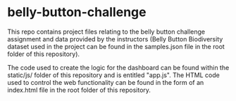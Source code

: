 # belly-button-challenge

This repo contains project files relating to the belly button challenge assignment and data provided by the instructors (Belly Button Biodiversity dataset used in the project can be found in the samples.json file in the root folder of this repository).

The code used to create the logic for the dashboard can be found within the static/js/ folder of this repository and is entitled "app.js". The HTML code used to control the web functionality can be found in the form of an index.html file in the root folder of this repository.
